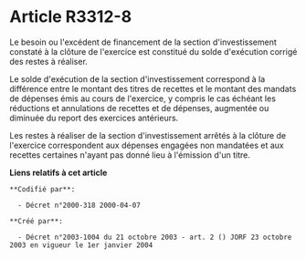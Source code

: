 # Article R3312-8

Le besoin ou l'excédent de financement de la section d'investissement constaté à la clôture de l'exercice est constitué du
solde d'exécution corrigé des restes à réaliser.

Le solde d'exécution de la section d'investissement correspond à la différence entre le montant des titres de recettes et le
montant des mandats de dépenses émis au cours de l'exercice, y compris le cas échéant les réductions et annulations de
recettes et de dépenses, augmentée ou diminuée du report des exercices antérieurs.

Les restes à réaliser de la section d'investissement arrêtés à la clôture de l'exercice correspondent aux dépenses engagées
non mandatées et aux recettes certaines n'ayant pas donné lieu à l'émission d'un titre.

**Liens relatifs à cet article**

	**Codifié par**:

	  - Décret n°2000-318 2000-04-07

	**Créé par**:

	  - Décret n°2003-1004 du 21 octobre 2003 - art. 2 () JORF 23 octobre 2003 en vigueur le 1er janvier 2004
